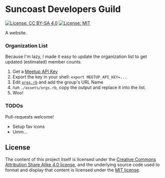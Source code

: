 # Suncoast Developers Guild

[![License: CC BY-SA 4.0](https://img.shields.io/badge/License-CC%20BY--SA%204.0-lightgrey.svg)](https://creativecommons.org/licenses/by-sa/4.0/)
[![License: MIT](https://img.shields.io/badge/License-MIT-yellow.svg)](https://opensource.org/licenses/MIT)

A website.

### Organization List

Because I'm lazy, I made it easy to update the organization list to get updated (estimated) member counts.

1. Get a [Meetup API Key](https://secure.meetup.com/meetup_api/key/)
2. Export the key in your shell: `export MEETUP_API_KEY=...`
3. Edit [`orgs.rb`]('assets/orgs.rb') and add the group's URL Name
4. run `./assets/orgs.rb`, copy the output and replace it into the list.
5. Woo!

### TODOs

Pull-requests welcome!

- Setup fav icons
- Umm...

## License

The content of this project itself is licensed under the [Creative Commons Attribution Share Alike 4.0 license](https://creativecommons.org/licenses/by-sa/4.0/), and the underlying source code used to format and display that content is licensed under the [MIT license](http://opensource.org/licenses/mit-license.php).
